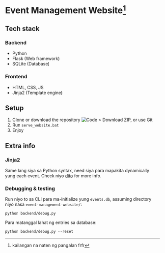 # Event Management Website[^1]
[^1]: kailangan na naten ng pangalan frfr

## Tech stack
### Backend
- Python
- Flask (Web framework)
- SQLite (Database)
### Frontend
- HTML, CSS, JS
- Jinja2 (Template engine)

## Setup
1. Clone or download the repository ![Code > Download ZIP, or use Git](https://i.ibb.co/rKHRwYcv/tutorial.png) 
2. Run `serve_website.bat`
3. Enjoy

## Extra info
### Jinja2
Same lang siya sa Python syntax, need siya para mapakita dynamically yung each event.
Check niyo [dito](https://documentation.bloomreach.com/engagement/docs/jinja-syntax) for more info.

### Debugging & testing
Run niyo to sa CLI para ma-initialize yung `events.db`, assuming directory niyo nasa `event-management-website/`:
```
python backend/debug.py
```

Para matanggal lahat ng entries sa database:
```
python backend/debug.py --reset
```

